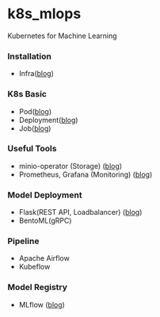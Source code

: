 # k8s_mlops
Kubernetes for Machine Learning

### Installation
- Infra([blog](https://velog.io/@djm0727/GKE%EC%97%90%EC%84%9C-%EC%9D%B8%ED%94%84%EB%9D%BC-%EC%84%A4%EC%A0%95%ED%95%98%EA%B8%B0))

### K8s Basic
- Pod([blog](https://velog.io/@djm0727/MLOps-in-K8s1.-Pod))
- Deployment([blog](https://velog.io/@djm0727/MLOps-in-K8s2.-Deployment))
- Job([blog](https://velog.io/@djm0727/MLOps-in-K8s3.-Job))

### Useful Tools
- minio-operator (Storage) ([blog](https://velog.io/@djm0727/MLOps-in-K8s4.-Minio-Storage))
- Prometheus, Grafana (Monitoring) ([blog](https://velog.io/@djm0727/MLOps-in-K8s5.-Monitoring))

### Model Deployment
- Flask(REST API, Loadbalancer) ([blog](https://velog.io/@djm0727/MLOps-in-K8s6.-Model-Deploy))
- BentoML(gRPC)

### Pipeline
- Apache Airflow
- Kubeflow

### Model Registry
- MLflow ([blog](https://velog.io/@djm0727/MLOps-in-K8s7.-MLflow-model-registry))
